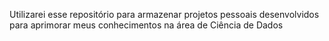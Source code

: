 Utilizarei esse repositório para armazenar projetos pessoais desenvolvidos para aprimorar meus conhecimentos na área de Ciência de Dados

